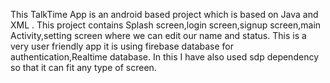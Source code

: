 This TalkTime App is an android based project which is based on Java and XML . 
This project contains Splash screen,login screen,signup screen,main Activity,setting screen where we can edit our name and status.
This is a very user friendly app it is using firebase database for authentication,Realtime database.
In this I have also used sdp dependency so that it can fit any type of screen.
